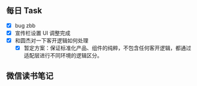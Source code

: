 ## 每日 Task
- [x] bug zbb
- [x] 宣传栏设置 UI 调整完成
- [x] 和圆杰对一下客开逻辑如何处理
	- [x] 暂定方案：保证标准化产品、组件的纯粹，不包含任何客开逻辑，都通过适配层进行不同环境的逻辑区分。

## 微信读书笔记
<!-- start of weread -->
<!-- end of weread -->